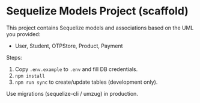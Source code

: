 # Sequelize Models Project (scaffold)

This project contains Sequelize models and associations based on the UML you provided:
- User, Student, OTPStore, Product, Payment

Steps:
1. Copy `.env.example` to `.env` and fill DB credentials.
2. `npm install`
3. `npm run sync` to create/update tables (development only).

Use migrations (sequelize-cli / umzug) in production.
